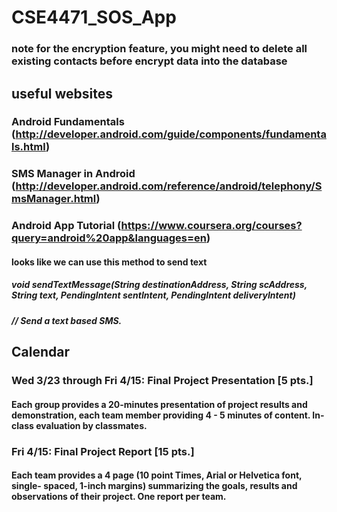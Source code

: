 # CSE4471_SOS_App

### note for the encryption feature, you might need to delete all existing contacts before encrypt data into the database

## useful websites
### Android Fundamentals (http://developer.android.com/guide/components/fundamentals.html)
### SMS Manager in Android (http://developer.android.com/reference/android/telephony/SmsManager.html)
### Android App Tutorial (https://www.coursera.org/courses?query=android%20app&languages=en)
#### looks like we can use this method to send text 
##### void sendTextMessage(String destinationAddress, String scAddress, String text, PendingIntent sentIntent, PendingIntent deliveryIntent)
##### // Send a text based SMS.

## Calendar 
### Wed 3/23 through Fri 4/15: Final Project Presentation [5 pts.] 
#### Each group provides a 20-minutes presentation of project results and demonstration, each team member providing 4 - 5 minutes of content. In-class evaluation by classmates.
### Fri 4/15: Final Project Report [15 pts.]
#### Each team provides a 4 page (10 point Times, Arial or Helvetica font, single- spaced, 1-inch margins) summarizing the goals, results and observations of their project. One report per team.
